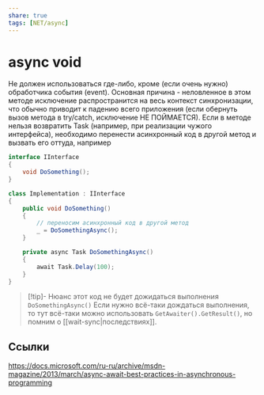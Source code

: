 ```yaml
---
share: true
tags: [NET/async]
---
```

# async void
Не должен использоваться где-либо, кроме (если очень нужно) обработчика события (event).
Основная причина - неловленное в этом методе исключение распространится на весь контекст синхронизации, что обычно приводит к падению всего приложения (если обернуть вызов метода в try/catch, исключение НЕ ПОЙМАЕТСЯ).
Если в методе нельзя возвратить Task (например, при реализации чужого интерфейса), необходимо перенести асинхронный код в другой метод и вызвать его оттуда, например
```csharp
interface IInterface
{
    void DoSomething();
}

class Implementation : IInterface
{
    public void DoSomething()
    {
        // переносим асинхронный код в другой метод
        _ = DoSomethingAsync();
    }

    private async Task DoSomethingAsync()
    {
        await Task.Delay(100);
    }
}
```

> [!tip]- Нюанс
> этот код не будет дожидаться выполнения `DoSomethingAsync()`
> Если нужно всё-таки дождаться выполнения, то тут всё-таки можно использовать `GetAwaiter().GetResult()`, но помним о [[wait-sync|последствиях]]. 

## Ссылки
https://docs.microsoft.com/ru-ru/archive/msdn-magazine/2013/march/async-await-best-practices-in-asynchronous-programming
